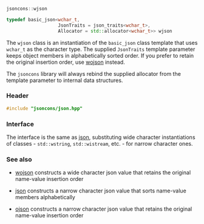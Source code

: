 ```c++
jsoncons::wjson

typedef basic_json<wchar_t,
                   JsonTraits = json_traits<wchar_t>,
                   Allocator = std::allocator<wchar_t>> wjson
```
The `wjson` class is an instantiation of the `basic_json` class template that uses `wchar_t` as the character type. The supplied `JsonTraits` template parameter keeps object members in alphabetically sorted order. If you prefer to retain the original insertion order, use [wojson](wojson) instead.

The `jsoncons` library will always rebind the supplied allocator from the template parameter to internal data structures.

### Header
```c++
#include "jsoncons/json.hpp"
```
### Interface

The interface is the same as [json](json), substituting wide character instantiations of classes - `std::wstring`, `std::wistream`, etc. - for narrow character ones.

### See also

- [wojson](wojson) constructs a wide character json value that retains the original name-value insertion order

- [json](json) constructs a narrow character json value that sorts name-value members alphabetically

- [ojson](ojson) constructs a narrow character json value that retains the original name-value insertion order

